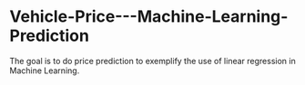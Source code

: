 # Vehicle-Price---Machine-Learning-Prediction
The goal is to do price prediction to exemplify the use of linear regression in Machine Learning.
